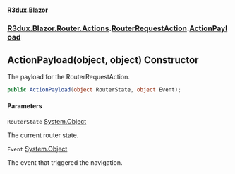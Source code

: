 #### [R3dux.Blazor](R3dux.Blazor.md 'R3dux.Blazor')
### [R3dux.Blazor.Router.Actions](R3dux.Blazor.md#R3dux.Blazor.Router.Actions 'R3dux.Blazor.Router.Actions').[RouterRequestAction](RouterRequestAction.md 'R3dux.Blazor.Router.Actions.RouterRequestAction').[ActionPayload](RouterRequestAction.ActionPayload.md 'R3dux.Blazor.Router.Actions.RouterRequestAction.ActionPayload')

## ActionPayload(object, object) Constructor

The payload for the RouterRequestAction.

```csharp
public ActionPayload(object RouterState, object Event);
```
#### Parameters

<a name='R3dux.Blazor.Router.Actions.RouterRequestAction.ActionPayload.ActionPayload(object,object).RouterState'></a>

`RouterState` [System.Object](https://docs.microsoft.com/en-us/dotnet/api/System.Object 'System.Object')

The current router state.

<a name='R3dux.Blazor.Router.Actions.RouterRequestAction.ActionPayload.ActionPayload(object,object).Event'></a>

`Event` [System.Object](https://docs.microsoft.com/en-us/dotnet/api/System.Object 'System.Object')

The event that triggered the navigation.